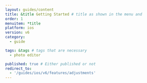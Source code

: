 ```yaml
---
layout: guides/content
title: &title Getting Started # title as shown in the menu and
order: 1
menuitem: *title
platform: ios
version: v6
category:
  - guide

tags: &tags # tags that are necessary
  - photo editor

published: true # Either published or not
redirect_to:
  - '/guides/ios/v6/features/adjustments'
---
```

